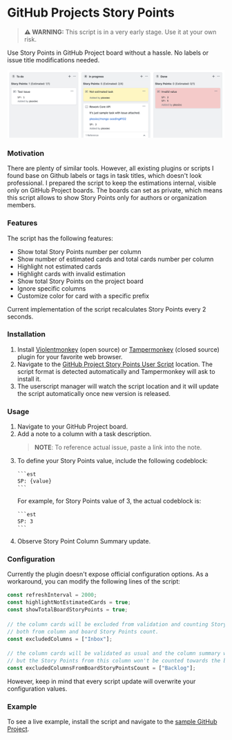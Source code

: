 # GitHub Projects Story Points

> **:warning: WARNING:** This script is in a very early stage. Use it at your own risk.

Use Story Points in GitHub Project board without a hassle. No labels or issue title modifications needed.

![Preview](./assets/github-projects-story-points.png)

### Motivation

There are plenty of similar tools. However, all existing plugins or scripts I found base on Github labels or tags in task titles, which doesn't look professional. I prepared the script to keep the estimations internal, visible only on GitHub Project boards. The boards can set as private, which means this script allows to show Story Points only for authors or organization members.

### Features

The script has the following features:

- Show total Story Points number per column
- Show number of estimated cards and total cards number per column
- Highlight not estimated cards
- Highlight cards with invalid estimation
- Show total Story Points on the project board
- Ignore specific columns
- Customize color for card with a specific prefix

Current implementation of the script recalculates Story Points every 2 seconds.

### Installation

1. Install [Violentmonkey](https://violentmonkey.github.io/) (open source) or [Tampermonkey](http://www.tampermonkey.net/) (closed source) plugin for your favorite web browser.
2. Navigate to the [GitHub Project Story Points User Script](https://raw.githubusercontent.com/pkosiec/github-projects-story-points/master/script.user.js) location. The script format is detected automatically and Tampermonkey will ask to install it.
3. The userscript manager will watch the script location and it will update the script automatically once new version is released.

### Usage

1. Navigate to your GitHub Project board.
1. Add a note to a column with a task description.
   > **NOTE**: To reference actual issue, paste a link into the note.
1. To define your Story Points value, include the following codeblock:
   ````
   ```est
   SP: {value}
   ```
   ````
   For example, for Story Points value of 3, the actual codeblock is:
   ````
   ```est
   SP: 3
   ```
   ````
1. Observe Story Point Column Summary update.

### Configuration

Currently the plugin doesn't expose official configuration options. As a workaround, you can modify the following lines of the script:

```javascript
const refreshInterval = 2000;
const highlightNotEstimatedCards = true;
const showTotalBoardStoryPoints = true;

// the column cards will be excluded from validation and counting Story Points:
// both from column and board Story Points count.
const excludedColumns = ["Inbox"];

// the column cards will be validated as usual and the column summary will be visible,
// but the Story Points from this column won't be counted towards the board total Story Points.
const excludedColumnsFromBoardStoryPointsCount = ["Backlog"];
```

However, keep in mind that every script update will overwrite your configuration values.

### Example

To see a live example, install the script and navigate to the [sample GitHub Project](https://github.com/pkosiec/gh-projects-story-points/projects/1).
